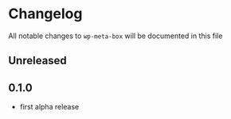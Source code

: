 # Changelog

All notable changes to `wp-meta-box` will be documented in this file

## Unreleased

## 0.1.0

- first alpha release
